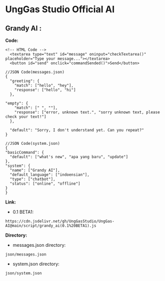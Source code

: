 # UngGas Studio Official AI

## Grandy AI :

**Code:**
```
<!-- HTML Code -->
  <textarea type="text" id="message" oninput="checkTextarea()" placeholder="Type your message..."></textarea>
  <button id="send" onclick="commandSended()">Send</button>
```
```
//JSON Code(messages.json)
{
  "greeting": {
    "match": ["hello", "hey"],
    "response": ["hello", "hi"]
  },

"empty": {
    "match": [" ", ""],
    "response": ["error, unknown text.", "sorry unknown text, please check your text!"]
  },
  
  "default": "Sorry, I don't understand yet. Can you repeat?"
}
```
```
//JSON Code(system.json)
{
"basicCommand": {
  "default": ["what's new", "apa yang baru", "update"]
},
"system": {
  "name": ["Grandy AI"],
  "default_language": ["indoensian"],
  "type": ["chatbot"],
  "status": ["online", "offline"]
}
}
```

**Link:**
- 0.1 BETA1:
```
https://cdn.jsdelivr.net/gh/UngGasStudio/UngGas-AI@main/script/grandy_ai(0.1%20BETA1).js
```

**Directory:**
- messages.json directory:
```
json/messages.json
```
- system.json directory:
```
json/system.json
```

